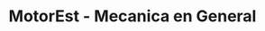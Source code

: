 ---
title: "MotorEst - Mecanica en General"
url: /tarija/motorest-mecanica-en-general/
shop: Allgemein
---